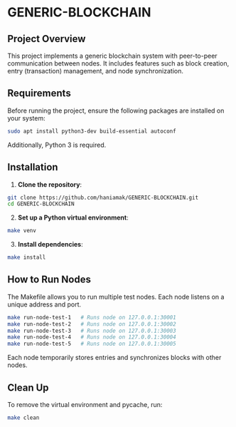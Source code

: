 # GENERIC-BLOCKCHAIN

## Project Overview
This project implements a generic blockchain system with peer-to-peer communication between nodes. It includes features such as block creation, entry (transaction) management, and node synchronization.

## Requirements
Before running the project, ensure the following packages are installed on your system:

```sh
sudo apt install python3-dev build-essential autoconf
```

Additionally, Python 3 is required.

## Installation

1. **Clone the repository**:
```sh
git clone https://github.com/haniamak/GENERIC-BLOCKCHAIN.git
cd GENERIC-BLOCKCHAIN
```

2. **Set up a Python virtual environment**:
```sh
make venv
```

3. **Install dependencies**:
```sh
make install
```

## How to Run Nodes
The Makefile allows you to run multiple test nodes. Each node listens on a unique address and port.
```sh
make run-node-test-1   # Runs node on 127.0.0.1:30001
make run-node-test-2   # Runs node on 127.0.0.1:30002
make run-node-test-3   # Runs node on 127.0.0.1:30003
make run-node-test-4   # Runs node on 127.0.0.1:30004
make run-node-test-5   # Runs node on 127.0.0.1:30005
```
Each node temporarily stores entries and synchronizes blocks with other nodes.

## Clean Up
To remove the virtual environment and pycache, run:
```sh
make clean
```
